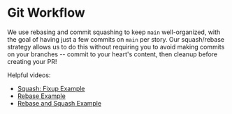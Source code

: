 # Git Workflow

We use rebasing and commit squashing to keep `main` well-organized, with the goal of having just a few commits on `main` per story. Our squash/rebase strategy allows us to do this without requiring you to avoid making commits on your branches -- commit to your heart's content, then cleanup before creating your PR!

Helpful videos:

- [Squash: Fixup Example](https://vimeo.com/616211574)
- [Rebase Example](https://vimeo.com/616213123)
- [Rebase and Squash Example](https://vimeo.com/617058089)
